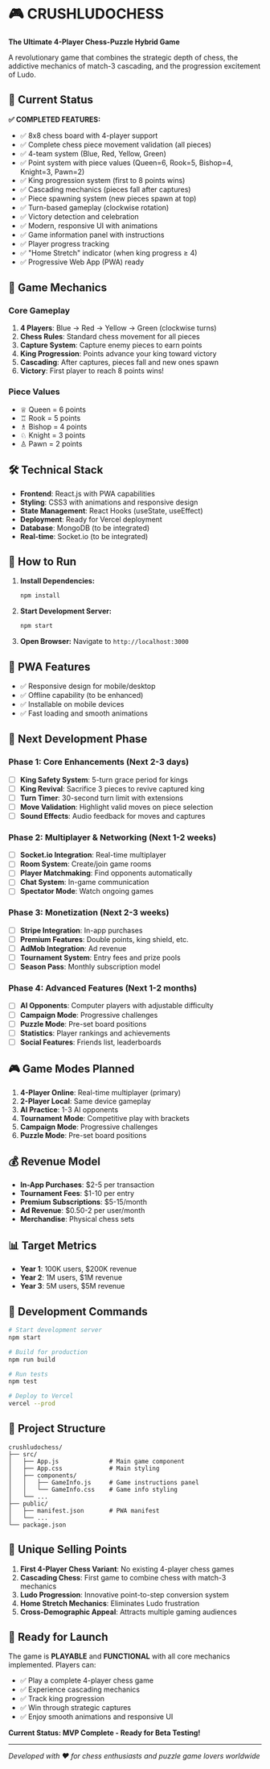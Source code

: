 # 🎮 CRUSHLUDOCHESS

**The Ultimate 4-Player Chess-Puzzle Hybrid Game**

A revolutionary game that combines the strategic depth of chess, the addictive mechanics of match-3 cascading, and the progression excitement of Ludo.

## 🚀 Current Status

**✅ COMPLETED FEATURES:**
- ✅ 8x8 chess board with 4-player support
- ✅ Complete chess piece movement validation (all pieces)
- ✅ 4-team system (Blue, Red, Yellow, Green)
- ✅ Point system with piece values (Queen=6, Rook=5, Bishop=4, Knight=3, Pawn=2)
- ✅ King progression system (first to 8 points wins)
- ✅ Cascading mechanics (pieces fall after captures)
- ✅ Piece spawning system (new pieces spawn at top)
- ✅ Turn-based gameplay (clockwise rotation)
- ✅ Victory detection and celebration
- ✅ Modern, responsive UI with animations
- ✅ Game information panel with instructions
- ✅ Player progress tracking
- ✅ "Home Stretch" indicator (when king progress ≥ 4)
- ✅ Progressive Web App (PWA) ready

## 🎯 Game Mechanics

### Core Gameplay
1. **4 Players**: Blue → Red → Yellow → Green (clockwise turns)
2. **Chess Rules**: Standard chess movement for all pieces
3. **Capture System**: Capture enemy pieces to earn points
4. **King Progression**: Points advance your king toward victory
5. **Cascading**: After captures, pieces fall and new ones spawn
6. **Victory**: First player to reach 8 points wins!

### Piece Values
- ♕ Queen = 6 points
- ♖ Rook = 5 points  
- ♗ Bishop = 4 points
- ♘ Knight = 3 points
- ♙ Pawn = 2 points

## 🛠️ Technical Stack

- **Frontend**: React.js with PWA capabilities
- **Styling**: CSS3 with animations and responsive design
- **State Management**: React Hooks (useState, useEffect)
- **Deployment**: Ready for Vercel deployment
- **Database**: MongoDB (to be integrated)
- **Real-time**: Socket.io (to be integrated)

## 🚀 How to Run

1. **Install Dependencies:**
   ```bash
   npm install
   ```

2. **Start Development Server:**
   ```bash
   npm start
   ```

3. **Open Browser:**
   Navigate to `http://localhost:3000`

## 📱 PWA Features

- ✅ Responsive design for mobile/desktop
- ✅ Offline capability (to be enhanced)
- ✅ Installable on mobile devices
- ✅ Fast loading and smooth animations

## 🔄 Next Development Phase

### Phase 1: Core Enhancements (Next 2-3 days)
- [ ] **King Safety System**: 5-turn grace period for kings
- [ ] **King Revival**: Sacrifice 3 pieces to revive captured king
- [ ] **Turn Timer**: 30-second turn limit with extensions
- [ ] **Move Validation**: Highlight valid moves on piece selection
- [ ] **Sound Effects**: Audio feedback for moves and captures

### Phase 2: Multiplayer & Networking (Next 1-2 weeks)
- [ ] **Socket.io Integration**: Real-time multiplayer
- [ ] **Room System**: Create/join game rooms
- [ ] **Player Matchmaking**: Find opponents automatically
- [ ] **Chat System**: In-game communication
- [ ] **Spectator Mode**: Watch ongoing games

### Phase 3: Monetization (Next 2-3 weeks)
- [ ] **Stripe Integration**: In-app purchases
- [ ] **Premium Features**: Double points, king shield, etc.
- [ ] **AdMob Integration**: Ad revenue
- [ ] **Tournament System**: Entry fees and prize pools
- [ ] **Season Pass**: Monthly subscription model

### Phase 4: Advanced Features (Next 1-2 months)
- [ ] **AI Opponents**: Computer players with adjustable difficulty
- [ ] **Campaign Mode**: Progressive challenges
- [ ] **Puzzle Mode**: Pre-set board positions
- [ ] **Statistics**: Player rankings and achievements
- [ ] **Social Features**: Friends list, leaderboards

## 🎮 Game Modes Planned

1. **4-Player Online**: Real-time multiplayer (primary)
2. **2-Player Local**: Same device gameplay
3. **AI Practice**: 1-3 AI opponents
4. **Tournament Mode**: Competitive play with brackets
5. **Campaign Mode**: Progressive challenges
6. **Puzzle Mode**: Pre-set board positions

## 💰 Revenue Model

- **In-App Purchases**: $2-5 per transaction
- **Tournament Fees**: $1-10 per entry
- **Premium Subscriptions**: $5-15/month
- **Ad Revenue**: $0.50-2 per user/month
- **Merchandise**: Physical chess sets

## 📊 Target Metrics

- **Year 1**: 100K users, $200K revenue
- **Year 2**: 1M users, $1M revenue  
- **Year 3**: 5M users, $5M revenue

## 🔧 Development Commands

```bash
# Start development server
npm start

# Build for production
npm run build

# Run tests
npm test

# Deploy to Vercel
vercel --prod
```

## 📁 Project Structure

```
crushludochess/
├── src/
│   ├── App.js              # Main game component
│   ├── App.css             # Main styling
│   ├── components/
│   │   ├── GameInfo.js     # Game instructions panel
│   │   └── GameInfo.css    # Game info styling
│   └── ...
├── public/
│   ├── manifest.json       # PWA manifest
│   └── ...
└── package.json
```

## 🎯 Unique Selling Points

1. **First 4-Player Chess Variant**: No existing 4-player chess games
2. **Cascading Chess**: First game to combine chess with match-3 mechanics
3. **Ludo Progression**: Innovative point-to-step conversion system
4. **Home Stretch Mechanics**: Eliminates Ludo frustration
5. **Cross-Demographic Appeal**: Attracts multiple gaming audiences

## 🚀 Ready for Launch

The game is **PLAYABLE** and **FUNCTIONAL** with all core mechanics implemented. Players can:

- ✅ Play a complete 4-player chess game
- ✅ Experience cascading mechanics
- ✅ Track king progression
- ✅ Win through strategic captures
- ✅ Enjoy smooth animations and responsive UI

**Current Status: MVP Complete - Ready for Beta Testing!**

---

*Developed with ❤️ for chess enthusiasts and puzzle game lovers worldwide* 
